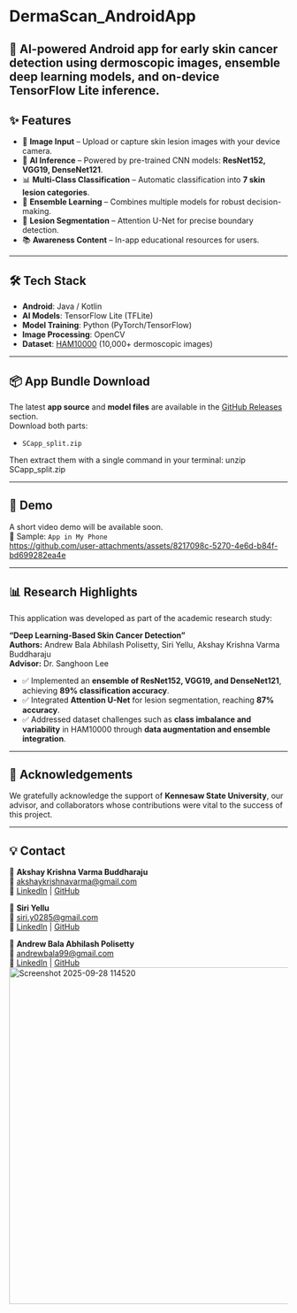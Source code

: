 # DermaScan_AndroidApp
📱 AI-powered Android app for early skin cancer detection using dermoscopic images, ensemble deep learning models, and on-device TensorFlow Lite inference.
---

## ✨ Features  
- 📸 **Image Input** – Upload or capture skin lesion images with your device camera.  
- 🤖 **AI Inference** – Powered by pre-trained CNN models: **ResNet152, VGG19, DenseNet121**.  
- 📊 **Multi-Class Classification** – Automatic classification into **7 skin lesion categories**.  
- 🔗 **Ensemble Learning** – Combines multiple models for robust decision-making.  
- 🧩 **Lesion Segmentation** – Attention U-Net for precise boundary detection.  
- 📚 **Awareness Content** – In-app educational resources for users.  

---

## 🛠 Tech Stack  
- **Android**: Java / Kotlin  
- **AI Models**: TensorFlow Lite (TFLite)  
- **Model Training**: Python (PyTorch/TensorFlow)  
- **Image Processing**: OpenCV  
- **Dataset**: [HAM10000](https://www.kaggle.com/kmader/skin-cancer-mnist-ham10000) (10,000+ dermoscopic images)  

---

## 📦 App Bundle Download  

The latest **app source** and **model files** are available in the [GitHub Releases](../../releases) section.  
Download both parts:  

- `SCapp_split.zip`    

Then extract them with a single command in your terminal:  unzip SCapp_split.zip

---
## 🎥 Demo  


A short video demo will be available soon.  
📂 Sample: `App in My Phone`  
https://github.com/user-attachments/assets/8217098c-5270-4e6d-b84f-bd699282ea4e

---

## 📊 Research Highlights  

This application was developed as part of the academic research study:  

**“Deep Learning-Based Skin Cancer Detection”**  
**Authors:** Andrew Bala Abhilash Polisetty, Siri Yellu, Akshay Krishna Varma Buddharaju  
**Advisor:** Dr. Sanghoon Lee  

- ✅ Implemented an **ensemble of ResNet152, VGG19, and DenseNet121**, achieving **89% classification accuracy**.  
- ✅ Integrated **Attention U-Net** for lesion segmentation, reaching **87% accuracy**.  
- ✅ Addressed dataset challenges such as **class imbalance and variability** in HAM10000 through **data augmentation and ensemble integration**.  

---

## 🙌 Acknowledgements  

We gratefully acknowledge the support of **Kennesaw State University**, our advisor, and collaborators whose contributions were vital to the success of this project.  

---

## 💡 Contact  

👤 **Akshay Krishna Varma Buddharaju**  
📩 [akshaykrishnavarma@gmail.com](mailto:akshaykrishnavarma@gmail.com)  
🔗 [LinkedIn](https://www.linkedin.com/in/abuddhar/) | [GitHub](https://github.com/AKSHAYKRISHNAVARMA)  

👤 **Siri Yellu**  
📩 [siri.y0285@gmail.com](mailto:siri.y0285@gmail.com)  
🔗 [LinkedIn](https://www.linkedin.com/in/siri-reddy-yellu) | [GitHub](https://github.com/SiriYellu)  

👤 **Andrew Bala Abhilash Polisetty**  
📩 [andrewbala99@gmail.com](mailto:andrewbala99@gmail.com)  
🔗 [LinkedIn](#) | [GitHub](#)  
<img width="1205" height="609" alt="Screenshot 2025-09-28 114520" src="https://github.com/user-attachments/assets/b4b9e88d-1ad5-4639-8a25-92236e590458" />
